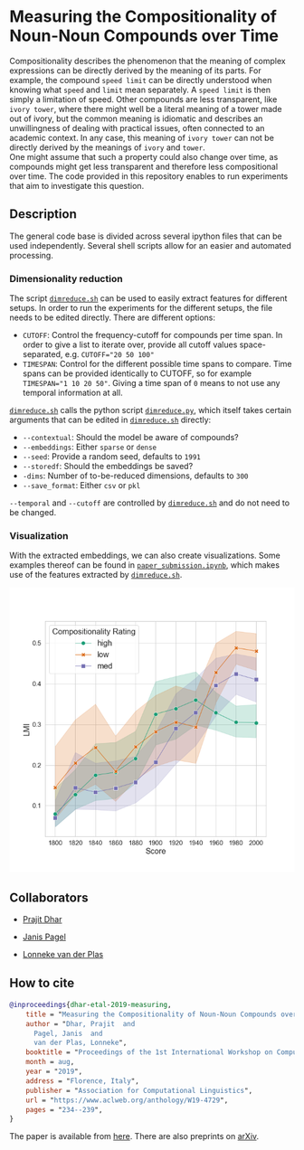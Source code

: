 # Measuring the Compositionality of Noun-Noun Compounds over Time

Compositionality describes the phenomenon that the meaning of complex expressions can be directly derived by the meaning of its parts. For example, the compound `speed limit` can be directly understood when knowing what `speed` and `limit` mean separately. A `speed limit` is then simply a limitation of speed. Other compounds are less transparent, like `ivory tower`, where there might well be a literal meaning of a tower made out of ivory, but the common meaning is idiomatic and describes an unwillingness of dealing with practical issues, often connected to an academic context. In any case, this meaning of `ivory tower` can not be directly derived by the meanings of `ivory` and `tower`.  
One might assume that such a property could also change over time, as compounds might get less transparent and therefore less compositional over time. The code provided in this repository enables to run experiments that aim to investigate this question.

## Description

The general code base is divided across several ipython files that can be used independently. Several shell scripts allow for an easier and automated processing.

### Dimensionality reduction

The script [`dimreduce.sh`](dimreduce.sh) can be used to easily extract features for different setups. In order to run the experiments for the different setups, the file needs to be edited directly. There are different options:

- `CUTOFF`: Control the frequency-cutoff for compounds per time span. In order to give a list to iterate over, provide all cutoff values space-separated, e.g. `CUTOFF="20 50 100"`
- `TIMESPAN`: Control for the different possible time spans to compare. Time spans can be provided identically to CUTOFF, so for example `TIMESPAN="1 10 20 50"`. Giving a time span of `0` means to not use any temporal information at all.

[`dimreduce.sh`](dimreduce.sh) calls the python script [`dimreduce.py`](dimreduce.py), which itself takes certain arguments that can be edited in [`dimreduce.sh`](dimreduce.sh) directly:

- `--contextual`: Should the model be aware of compounds?
- `--embeddings`: Either `sparse` or `dense`
- `--seed`: Provide a random seed, defaults to `1991`
- `--storedf`: Should the embeddings be saved?
- `-dims`: Number of to-be-reduced dimensions, defaults to `300`
- `--save_format`: Either `csv` or `pkl`

`--temporal` and `--cutoff` are controlled by [`dimreduce.sh`](dimreduce.sh) and do not need to be changed.

### Visualization

With the extracted embeddings, we can also create visualizations. Some examples thereof can be found in [`paper_submission.ipynb`](paper_submission.ipynb), which makes use of the features extracted by [`dimreduce.sh`](dimreduce.sh).

![LMI over time](LMI.png)

## Collaborators

- [Prajit Dhar](https://www.universiteitleiden.nl/en/staffmembers/prajit-dhar)

- [Janis Pagel](https://janispagel.de)

- [Lonneke van der Plas](https://sites.google.com/site/lonnekenlp)

## How to cite

```BibTeX
@inproceedings{dhar-etal-2019-measuring,
    title = "Measuring the Compositionality of Noun-Noun Compounds over Time",
    author = "Dhar, Prajit  and
      Pagel, Janis  and
      van der Plas, Lonneke",
    booktitle = "Proceedings of the 1st International Workshop on Computational Approaches to Historical Language Change",
    month = aug,
    year = "2019",
    address = "Florence, Italy",
    publisher = "Association for Computational Linguistics",
    url = "https://www.aclweb.org/anthology/W19-4729",
    pages = "234--239",
}
```

The paper is available from [here](https://www.aclweb.org/anthology/W19-4729).
There are also preprints on [arXiv](https://arxiv.org/abs/1906.02563).
